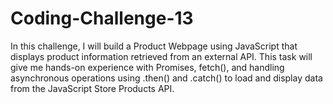# Coding-Challenge-13
In this challenge, I will build a Product Webpage using JavaScript that displays product information retrieved from an external API. This task will give me hands-on experience with Promises, fetch(), and handling asynchronous operations using .then() and .catch() to load and display data from the JavaScript Store Products API.
